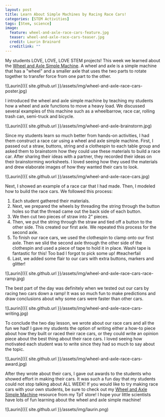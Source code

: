 ```yaml
---
layout: post
title: Learn About Simple Machines by Racing Race Cars!
categories: [STEM Activities]
tags: [Stem, science]
image:
  feature: wheel-and-axle-race-cars-feature.jpg
  teaser: wheel-and-axle-race-cars-teaser.jpg
  credit: Laurin Brainard
  creditlink: ""
---
```

My students LOVE, LOVE, LOVE STEM projects! This week we learned about the [Wheel and Axle Simple Machine](http://bit.ly/wheelaxle). A wheel and axle is a simple machine that has a "wheel" and a smaller axle that uses the two parts to rotate together to transfer force from one part to the other.  

![Laurin]({{ site.github.url }}/assets/img/wheel-and-axle-race-cars-poster.jpg)

I introduced the wheel and axle simple machine by teaching my students how a wheel and axle functions to move a heavy load. We discussed several examples of this machine such as a wheelbarrow, race car, rolling trash can, semi-truck and bicycle. 

![Laurin]({{ site.github.url }}/assets/img/wheel-and-axle-brainstorm.jpg)

Since my students learn so much better from hands-on activities, I had them construct a race car using a wheel and axle simple machine. First, I passed out a straw, buttons, string and a clothespin to each table group and asked them to brainstorm how they could use these materials to build a race car. After sharing their ideas with a partner, they recorded their ideas on their brainstorming worksheets. I loved seeing how they used the materials and drew elaborate images of how they wanted their cars to look. 

![Laurin]({{ site.github.url }}/assets/img/wheel-and-axle-race-cars.jpg)

Next, I showed an example of a race car that I had made. Then, I modeled how to build the race cars. We followed this process:
<ol>
  <li> Each student gathered their materials.</li>
  <li> Next, we prepared the wheels by threading the string through the button holes so that the thread came out the back side of each button.</li>
  <li> We then cut two pieces of straw into 2" pieces. 
  <li> Then, we put the string through the straw and tied off a button to the other side. This created our first axle. We repeated this process for the second axle.</li>
  <li> To finish our race cars, we used the clothespin to clamp onto our first axle. Then we slid the second axle through the other side of the clothespin and used a piece of tape to hold it in place. Washi tape is fantastic for this! Too bad I forgot to pick some up! #teacherfail</li>
  <li> Last, we added some flair to our cars with extra buttons, markers and glitter!</li></ol>

![Laurin]({{ site.github.url }}/assets/img/wheel-and-axle-race-cars-race-ramp.jpg)

The best part of the day was definitely when we tested out our cars by racing two cars down a ramp! It was so much fun to make predictions and draw conclusions about why some cars were faster than other cars. 

![Laurin]({{ site.github.url }}/assets/img/wheel-and-axle-race-cars-writing.jpg)

To conclude the two day lesson, we wrote about our race cars and all the fun we had! I gave my students the option of writing either a how-to piece about how they built or raced their race cars, or they could write an opinion piece about the best thing about their race cars. I loved seeing how motivated each student was to write since they had so much to say about the topic. 

![Laurin]({{ site.github.url }}/assets/img/wheel-and-axle-race-cars-award.jpg)

After they wrote about their cars, I gave out awards to the students who showed effort in making their cars. It was such a fun day that my students could not stop talking about ALL WEEK! If you would like to try making race cars with your own students, be sure to check out my [Wheel and Axle Simple Machine](http://bit.ly/wheelaxle) resource from my TpT store! I hope your little scientists have lots of fun learning about the wheel and axle simple machine!

![Laurin]({{ site.github.url }}/assets/img/laurin.png)